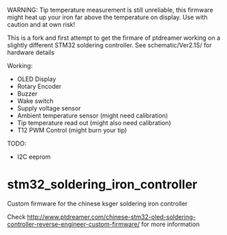 WARNING: Tip temperature measurement is still unreliable, this firmware might heat up your iron far above the temperature on display. Use with caution and at own risk!

This is a fork and first attempt to get the firmare of ptdreamer working on a slightly different STM32 soldering controller.
See schematic/Ver2.1S/ for hardware details

Working:
  * OLED Display
  * Rotary Encoder
  * Buzzer
  * Wake switch
  * Supply voltage sensor
  * Ambient temperature sensor (might need calibration)
  * Tip temperature read out (might also need calibration)
  * T12 PWM Control (might burn your tip)

TODO:
  * I2C eeprom

# stm32_soldering_iron_controller
Custom firmware for the chinese ksger soldering iron controller

Check http://www.ptdreamer.com/chinese-stm32-oled-soldering-controller-reverse-engineer-custom-firmware/ for more information
